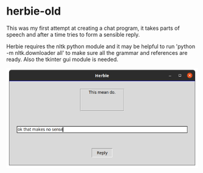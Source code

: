 # herbie-old

This was my first attempt at creating a chat program, it takes parts of speech and after a time tries to form a sensible reply.

Herbie requires the nltk python module and it may be helpful to run 'python -m nltk.downloader all' to make sure all the grammar and references are ready. Also the tkinter gui module is needed.

<img width="512" alt="example" src="https://raw.githubusercontent.com/pigeonism/herbie-old/master/herbie.png">
